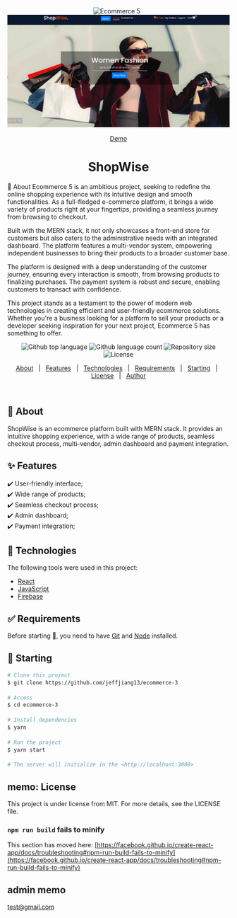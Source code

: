 <div align="center" id="top">
  <img src="./frontend/public/ishopper.png" alt="Ecommerce 5" />
  &#xa0;
  <br />
  <img src="./public/port3.png" alt="Ecommerce 5" />

<a href="https://jj-ecommerce-3.vercel.app">Demo</a>

</div>

<h1 align="center">ShopWise</h1>

:dart: About
Ecommerce 5 is an ambitious project, seeking to redefine the online shopping experience with its intuitive design and smooth functionalities. As a full-fledged e-commerce platform, it brings a wide variety of products right at your fingertips, providing a seamless journey from browsing to checkout.

Built with the MERN stack, it not only showcases a front-end store for customers but also caters to the administrative needs with an integrated dashboard. The platform features a multi-vendor system, empowering independent businesses to bring their products to a broader customer base.

The platform is designed with a deep understanding of the customer journey, ensuring every interaction is smooth, from browsing products to finalizing purchases. The payment system is robust and secure, enabling customers to transact with confidence.

This project stands as a testament to the power of modern web technologies in creating efficient and user-friendly ecommerce solutions. Whether you're a business looking for a platform to sell your products or a developer seeking inspiration for your next project, Ecommerce 5 has something to offer.

<p align="center">
  <img alt="Github top language" src="https://img.shields.io/github/languages/top/jeffjiang13/ecommerce-3?color=56BEB8">

  <img alt="Github language count" src="https://img.shields.io/github/languages/count/jeffjiang13/ecommerce-3?color=56BEB8">

  <img alt="Repository size" src="https://img.shields.io/github/repo-size/jeffjiang13/ecommerce-3?color=56BEB8">

  <img alt="License" src="https://img.shields.io/github/license/jeffjiang13/ecommerce-3?color=56BEB8">
</p>

<p align="center">
  <a href="#dart-about">About</a> &#xa0; | &#xa0;
  <a href="#sparkles-features">Features</a> &#xa0; | &#xa0;
  <a href="#rocket-technologies">Technologies</a> &#xa0; | &#xa0;
  <a href="#white_check_mark-requirements">Requirements</a> &#xa0; | &#xa0;
  <a href="#checkered_flag-starting">Starting</a> &#xa0; | &#xa0;
  <a href="#memo-license">License</a> &#xa0; | &#xa0;
  <a href="https://github.com/jeffjiang13" target="_blank">Author</a>
</p>

<br>

## :dart: About

ShopWise is an ecommerce platform built with MERN stack. It provides an intuitive shopping experience, with a wide range of products, seamless checkout process, multi-vendor, admin dashboard and payment integration.

## :sparkles: Features

:heavy_check_mark: User-friendly interface;\
:heavy_check_mark: Wide range of products;\
:heavy_check_mark: Seamless checkout process;\
:heavy_check_mark: Admin dashboard;\
:heavy_check_mark: Payment integration;

## :rocket: Technologies

The following tools were used in this project:

- [React](https://reactjs.org/)
- [JavaScript](https://developer.mozilla.org/en-US/docs/Web/JavaScript)
- [Firebase](https://firebase.google.com//)

## :white_check_mark: Requirements

Before starting :checkered_flag:, you need to have [Git](https://git-scm.com) and [Node](https://nodejs.org/en/) installed.

## :checkered_flag: Starting

```bash
# Clone this project
$ git clone https://github.com/jeffjiang13/ecommerce-3

# Access
$ cd ecommerce-3

# Install dependencies
$ yarn

# Run the project
$ yarn start

# The server will initialize in the <http://localhost:3000>
```

## memo: License

This project is under license from MIT. For more details, see the LICENSE file.

### `npm run build` fails to minify

This section has moved here: [https://facebook.github.io/create-react-app/docs/troubleshooting#npm-run-build-fails-to-minify](https://facebook.github.io/create-react-app/docs/troubleshooting#npm-run-build-fails-to-minify)


## admin memo
test@gmail.com

